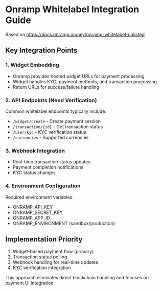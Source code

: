 # Onramp Whitelabel Integration Guide

Based on https://docs.onramp.money/onramp-whitelabel-unlisted

## Key Integration Points

### 1. Widget Embedding
- Onramp provides hosted widget URLs for payment processing
- Widget handles KYC, payment methods, and transaction processing
- Return URLs for success/failure handling

### 2. API Endpoints (Need Verification)
Common whitelabel endpoints typically include:
- `/widget/create` - Create payment session
- `/transaction/{id}` - Get transaction status
- `/user/kyc` - KYC verification status
- `/currencies` - Supported currencies

### 3. Webhook Integration
- Real-time transaction status updates
- Payment completion notifications
- KYC status changes

### 4. Environment Configuration
Required environment variables:
- ONRAMP_API_KEY
- ONRAMP_SECRET_KEY
- ONRAMP_APP_ID
- ONRAMP_ENVIRONMENT (sandbox/production)

## Implementation Priority
1. Widget-based payment flow (primary)
2. Transaction status polling
3. Webhook handling for real-time updates
4. KYC verification integration

This approach eliminates direct blockchain handling and focuses on payment UI integration.